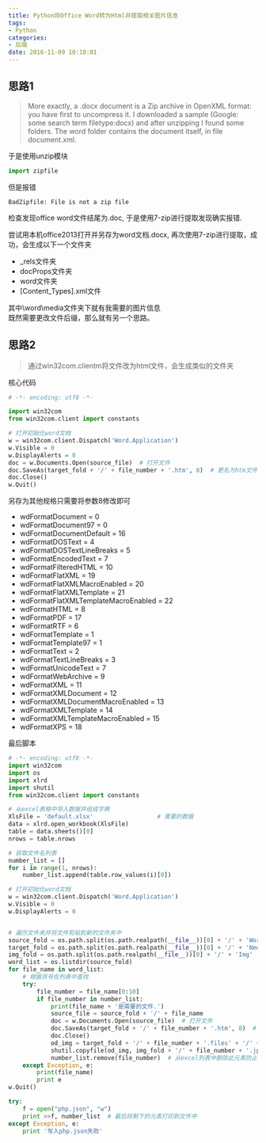 ```yaml
---
title: Python将Office Word转为Html并提取相关图片信息
tags:
- Python
categories:
- 后端
date: 2016-11-09 10:10:01
---
```


## 思路1

> More exactly, a .docx document is a Zip archive in OpenXML format: you have first to uncompress it. I downloaded a sample (Google: some search term filetype:docx) and after unzipping I found some folders. The word folder contains the document itself, in file document.xml.

于是使用unzip模块
```python
import zipfile
```
但是报错
```shell
BadZipfile: File is not a zip file
```

检查发现office word文件结尾为.doc,  于是使用7-zip进行提取发现确实报错.

尝试用本机office2013打开并另存为word文档.docx, 再次使用7-zip进行提取，成功，会生成以下一个文件夹

* _rels文件夹  
* docProps文件夹  
* word文件夹  
* \[Content_Types\].xml文件

其中\\word\\media文件夹下就有我需要的图片信息  
既然需要更改文件后缀，那么就有另一个思路。

## 思路2

> 通过win32com.clientm将文件改为html文件，会生成类似的文件夹

核心代码
```python
# -*- encoding: utf8 -*-

import win32com
from win32com.client import constants

# 打开初始化word文档
w = win32com.client.Dispatch('Word.Application')
w.Visible = 0
w.DisplayAlerts = 0
doc = w.Documents.Open(source_file)  # 打开文件
doc.SaveAs(target_fold + '/' + file_number + '.htm', 8)  # 更名为htm文件
doc.Close()
w.Quit()
```

另存为其他规格只需要将参数8修改即可

* wdFormatDocument = 0  
* wdFormatDocument97 = 0  
* wdFormatDocumentDefault = 16  
* wdFormatDOSText = 4  
* wdFormatDOSTextLineBreaks = 5  
* wdFormatEncodedText = 7  
* wdFormatFilteredHTML = 10  
* wdFormatFlatXML = 19  
* wdFormatFlatXMLMacroEnabled = 20  
* wdFormatFlatXMLTemplate = 21  
* wdFormatFlatXMLTemplateMacroEnabled = 22  
* wdFormatHTML = 8  
* wdFormatPDF = 17  
* wdFormatRTF = 6  
* wdFormatTemplate = 1  
* wdFormatTemplate97 = 1  
* wdFormatText = 2  
* wdFormatTextLineBreaks = 3  
* wdFormatUnicodeText = 7  
* wdFormatWebArchive = 9  
* wdFormatXML = 11  
* wdFormatXMLDocument = 12  
* wdFormatXMLDocumentMacroEnabled = 13  
* wdFormatXMLTemplate = 14  
* wdFormatXMLTemplateMacroEnabled = 15  
* wdFormatXPS = 18

最后脚本
```python
# -*- encoding: utf8 -*-
import win32com
import os
import xlrd
import shutil
from win32com.client import constants

# 从excel表格中导入数据并组成字典
XlsFile = 'default.xlsx'                  # 需要的数据
data = xlrd.open_workbook(XlsFile)
table = data.sheets()[0]
nrows = table.nrows

# 获取文件名列表
number_list = []
for i in range(1, nrows):
    number_list.append(table.row_values(i)[0])

# 打开初始化word文档
w = win32com.client.Dispatch('Word.Application')
w.Visible = 0
w.DisplayAlerts = 0


# 遍历文件夹并将文件剪贴到新的文件夹中
source_fold = os.path.split(os.path.realpath(__file__))[0] + '/' + 'WordFile'
target_fold = os.path.split(os.path.realpath(__file__))[0] + '/' + 'NewFile'
img_fold = os.path.split(os.path.realpath(__file__))[0] + '/' + 'Img'
word_list = os.listdir(source_fold)
for file_name in word_list:
    # 根据货号在列表中查找
    try:
        file_number = file_name[0:10]
        if file_number in number_list:
            print(file_name + '是需要的文件.')
            source_file = source_fold + '/' + file_name
            doc = w.Documents.Open(source_file)  # 打开文件
            doc.SaveAs(target_fold + '/' + file_number + '.htm', 8)  # 更名为htm文件
            doc.Close()
            od_img = target_fold + '/' + file_number + '.files' + '/' + 'image003.jpg'
            shutil.copyfile(od_img, img_fold + '/' + file_number + '.jpg')  # 复制新的文件
            number_list.remove(file_number)  # 从excel列表中删除此元素防止重复选取
    except Exception, e:
        print(file_name)
        print e
w.Quit()

try:
    f = open("php.json", "w")
    print >>f, number_list  # 最后将剩下的元素打印到文件中
except Exception, e:
    print '写入php.json失败'
```
    